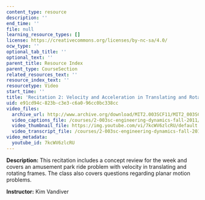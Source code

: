 ```yaml
---
content_type: resource
description: ''
end_time: ''
file: null
learning_resource_types: []
license: https://creativecommons.org/licenses/by-nc-sa/4.0/
ocw_type: ''
optional_tab_title: ''
optional_text: ''
parent_title: Resource Index
parent_type: CourseSection
related_resources_text: ''
resource_index_text: ''
resourcetype: Video
start_time: ''
title: 'Recitation 2: Velocity and Acceleration in Translating and Rotating Frames'
uid: e91cd94c-823b-c3e3-c6a0-96cc0bc338cc
video_files:
  archive_url: http://www.archive.org/download/MIT2.003SCF11/MIT2_003SCF11_rec02_300k.mp4
  video_captions_file: /courses/2-003sc-engineering-dynamics-fall-2011/25e1a12df0495909b69a883adcd4f99a_7kcWV6zlcRU.vtt
  video_thumbnail_file: https://img.youtube.com/vi/7kcWV6zlcRU/default.jpg
  video_transcript_file: /courses/2-003sc-engineering-dynamics-fall-2011/5d3e81b0eeb0b323c8b9d93c64a4cbb9_7kcWV6zlcRU.pdf
video_metadata:
  youtube_id: 7kcWV6zlcRU
---
```


**Description:** This recitation includes a concept review for the week and covers an amusement park ride problem with velocity in translating and rotating frames. The class also covers questions regarding planar motion problems.

**Instructor:** Kim Vandiver

